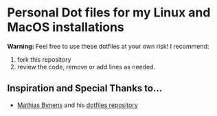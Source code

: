 # Personal Dot files for my Linux and MacOS installations

**Warning:** Feel free to use these dotfiles at your own risk! I recommend:
1) fork this repository
1) review the code, remove or add lines as needed.

## Inspiration and Special Thanks to…

* [Mathias Bynens](https://mathiasbynens.be/) and his [dotfiles repository](https://github.com/mathiasbynens/dotfiles)
